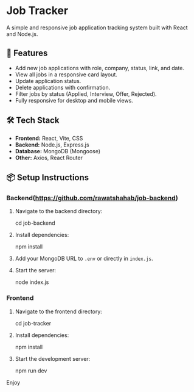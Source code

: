# Job Tracker

A simple and responsive job application tracking system built with React and Node.js.

## 🚀 Features

- Add new job applications with role, company, status, link, and date.
- View all jobs in a responsive card layout.
- Update application status.
- Delete applications with confirmation.
- Filter jobs by status (Applied, Interview, Offer, Rejected).
- Fully responsive for desktop and mobile views.

## 🛠 Tech Stack

- **Frontend:** React, Vite, CSS
- **Backend:** Node.js, Express.js
- **Database:** MongoDB (Mongoose)
- **Other:** Axios, React Router

## 📦 Setup Instructions

### Backend(https://github.com/rawatshahab/job-backend)

1. Navigate to the backend directory:

   cd job-backend

2. Install dependencies:

   npm install

3. Add your MongoDB URL to `.env` or directly in `index.js`.
4. Start the server:

   node index.js


### Frontend
1. Navigate to the frontend directory:

   cd job-tracker

2. Install dependencies:

   npm install

3. Start the development server:

   npm run dev


Enjoy
